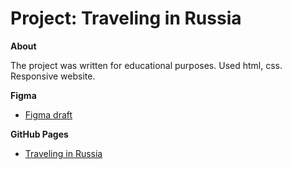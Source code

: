 # Project: Traveling in Russia

**About**

The project was written for educational purposes. Used html, css. Responsive website.

**Figma**

- [Figma draft](https://www.figma.com/file/5S2WSbEFL6awjVWJ0NWL8Q/Sprint-3_-Russia-_-desktop-mobile?node-id=28503%3A0)

**GitHub Pages**

- [Traveling in Russia](https://soho-district.github.io/russian-travel/index.html)
